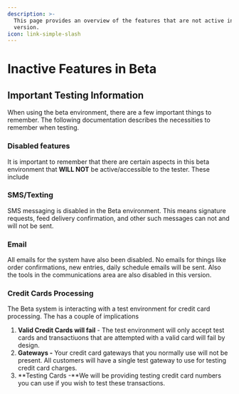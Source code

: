 ```yaml
---
description: >-
  This page provides an overview of the features that are not active in the Beta
  version.
icon: link-simple-slash
---
```


# Inactive Features in Beta

## Important Testing Information

When using the beta environment, there are a few important things to remember. The following documentation describes the necessities to remember when testing.&#x20;

### Disabled features

It is important to remember that there are certain aspects in this beta environment that **WILL NOT** be active/accessible to the tester. These  include&#x20;

### SMS/Texting

SMS messaging is disabled in the Beta environment.  This means signature requests, feed delivery confirmation, and other such messages can not and will not be sent.

### Email

All emails for the system have also been disabled.  No emails for things like order confirmations, new entries, daily schedule emails will be sent.  Also the tools in the communications area are also disabled in this version.

### Credit Cards Processing

The Beta system is interacting with a test environment for credit card processing.  The has a couple of implications

1. **Valid Credit Cards will fail** - The test environment will only accept test cards and transactiuons that are attempted with a valid card will fail by design.
2. **Gateways -** Your credit card gateways that you normally use will not be present.  All customers will have a single test gateway to use for testing credit card charges.
3. **Testing Cards -**We will be providing testing credit card numbers you can use if you wish to test these transactions.







